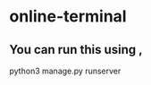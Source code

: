 # online-terminal
You can run this using ,
----------------------------------
python3 manage.py runserver
